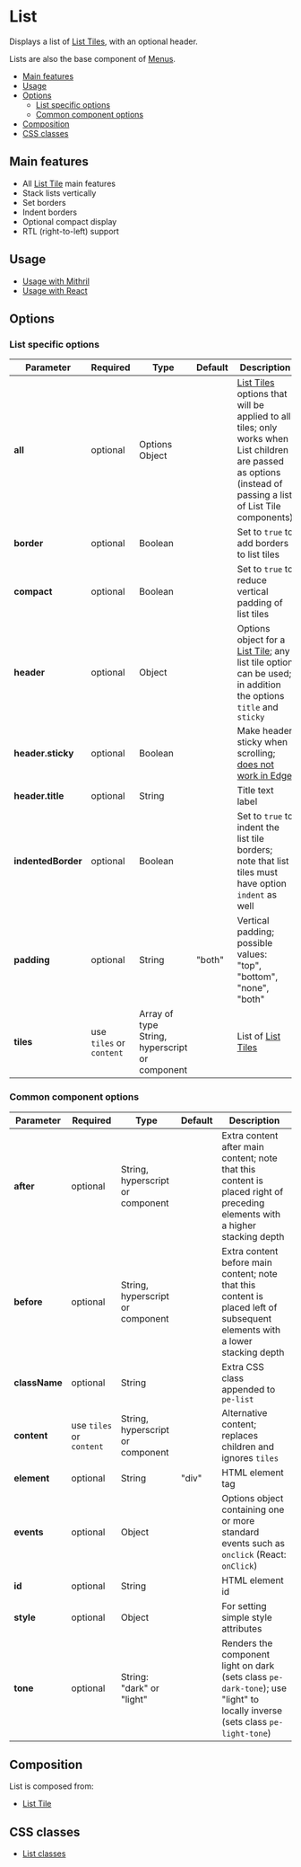 # List

Displays a list of [List Tiles](list-tile.md), with an optional header.

Lists are also the base component of [Menus](menu.md).

<!-- MarkdownTOC autolink="true" autoanchor="true" bracket="round" levels="1,2,3" -->

- [Main features](#main-features)
- [Usage](#usage)
- [Options](#options)
  - [List specific options](#list-specific-options)
  - [Common component options](#common-component-options)
- [Composition](#composition)
- [CSS classes](#css-classes)

<!-- /MarkdownTOC -->


<a id="main-features"></a>
## Main features

* All [List Tile](list-tile.md) main features
* Stack lists vertically
* Set borders
* Indent borders
* Optional compact display
* RTL (right-to-left) support


<a id="usage"></a>
## Usage

* [Usage with Mithril](mithril/list.md)
* [Usage with React](react/list.md)



<a id="options"></a>
## Options


<a id="list-specific-options"></a>
### List specific options

| **Parameter**     |  **Required** | **Type** | **Default** | **Description** |
| ----------------- | -------------- | -------- | ----------- | --------------- |
| **all**  | optional       | Options Object | | [List Tiles](list-tile.md) options that will be applied to all tiles; only works when List children are passed as options (instead of passing a list of List Tile components) |
| **border**          | optional | Boolean | | Set to `true` to add borders to list tiles |
| **compact**         | optional | Boolean | | Set to `true` to reduce vertical padding of list tiles |
| **header**        | optional | Object | | Options object for a [List Tile](list-tile.md); any list tile option can be used; in addition the options `title` and `sticky` |
| **header.sticky** | optional | Boolean | | Make header sticky when scrolling; [does not work in Edge](http://caniuse.com/#feat=css-sticky) |
| **header.title**  | optional | String | | Title text label |
| **indentedBorder**  | optional | Boolean | | Set to `true` to indent the list tile borders; note that list tiles must have option `indent` as well       |
| **padding**         | optional | String | "both" | Vertical padding; possible values: "top", "bottom", "none", "both" |
| **tiles**         | use `tiles` or `content` | Array of type String, hyperscript or component | | List of [List Tiles](list-tile.md) |



<a id="common-component-options"></a>
### Common component options

| **Parameter** |  **Required** | **Type** | **Default** | **Description** |
| ------------- | -------------- | -------- | ----------- | --------------- |
| **after** | optional | String, hyperscript or component | | Extra content after main content; note that this content is placed right of preceding elements with a higher stacking depth |
| **before** | optional | String, hyperscript or component | | Extra content before main content; note that this content is placed left of subsequent elements with a lower stacking depth |
| **className** | optional | String |  | Extra CSS class appended to `pe-list` |
| **content** | use `tiles` or `content` | String, hyperscript or component | | Alternative content; replaces children and ignores `tiles` |
| **element**   | optional | String | "div" | HTML element tag |
| **events** | optional | Object | | Options object containing one or more standard events such as `onclick` (React: `onClick`) |
| **id** | optional | String | | HTML element id |
| **style**     | optional | Object |       | For setting simple style attributes |
| **tone**      | optional       | String: "dark" or "light" |  | Renders the component light on dark (sets class `pe-dark-tone`); use "light" to locally inverse (sets class `pe-light-tone`) |



<a id="composition"></a>
## Composition

List is composed from:

* [List Tile](list-tile.md)



<a id="css-classes"></a>
## CSS classes

* [List classes](../../packages/polythene-css-classes/list.js)

